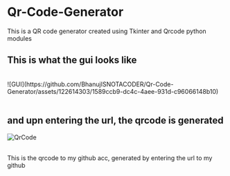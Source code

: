 # Qr-Code-Generator
This is a QR code generator created using Tkinter and Qrcode python modules

## This is what the gui looks like 
<br>
![GUI](https://github.com/BhanujISNOTACODER/Qr-Code-Generator/assets/122614303/1589ccb9-dc4c-4aee-931d-c96066148b10)
<br><br>

## and upn entering the url, the qrcode is generated
![QrCode](https://github.com/BhanujISNOTACODER/Qr-Code-Generator/assets/122614303/f0536ed0-da83-4084-aeef-6a14604a5e84)
<br><br>

This is the qrcode to my github acc, generated by entering the url to my github
